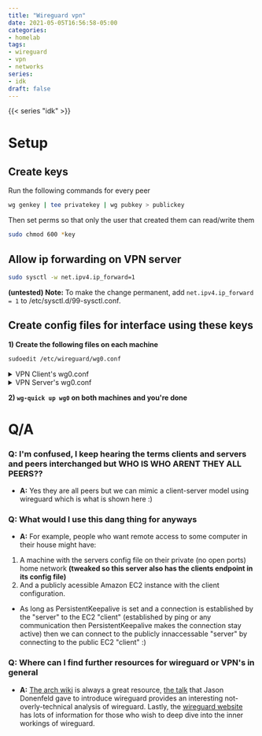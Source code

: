 ```yaml
---
title: "Wireguard vpn"
date: 2021-05-05T16:56:58-05:00
categories:
- homelab
tags:
- wireguard
- vpn
- networks
series:
- idk
draft: false
---
```

{{< series "idk" >}}

# Setup

## Create keys
Run the following commands for every peer
```bash
wg genkey | tee privatekey | wg pubkey > publickey
```
Then set perms so that only the user that created them can read/write them
```bash
sudo chmod 600 *key
```

## Allow ip forwarding on VPN server
```bash
sudo sysctl -w net.ipv4.ip_forward=1
```
**(untested) Note:** To make the change permanent, add `net.ipv4.ip_forward = 1` to /etc/sysctl.d/99-sysctl.conf.


## Create config files for interface using these keys

**1) Create the following files on each machine**
```bash
sudoedit /etc/wireguard/wg0.conf
```

<details>
  <summary>VPN Client's wg0.conf</summary>
<p>
  
```
[Interface]
# The IP address that this client will have on the WireGuard network.
# Note the /32 means this client can only have one address within the tunnel
# Whereas the server has a /24 since it can use any 
Address = 10.101.0.2/32

# The private key you generated for the client previously.
PrivateKey = :)


[Peer]
# VPN Server's public key.
PublicKey = public !

# The WireGuard server to connect to.
# Note: this address must be reachable on the client's network
Endpoint = 192.168.0.20:51821

# The subnets this WireGuard VPN is in control of.
# Implication ==> this client's (client who has this file) ping's to these subnets will go through this peer's endpoint instead of another gateway
# Implication ==> This client   (meaning ^) can access these subnet's if this wireguard vpn server can access them !
AllowedIPs = 10.101.0.0/24, 10.0.50.0/24

# Ensures that your home router does not kill the tunnel, by sending a ping
# every 25 seconds.
PersistentKeepalive = 25
```

</p>
</details>

<details>
  <summary>VPN Server's wg0.conf </summary>
<p>
  
```
[Interface]
# Configuration for the server
# Set the IP subnet that will be used for the WireGuard network.
Address = 10.101.0.1/24

# The port that will be used to listen to connections. 51820 is the default.
ListenPort = 51821

# The output of `wg genkey` for the server.
PrivateKey = :)


# FROM: https://wiki.archlinux.org/index.php/WireGuard#Server
# Apperently (from ^^) if the server is behind a router and receives traffic via NAT, these iptables rules are not needed
PostUp = iptables -A FORWARD -i %i -j ACCEPT; iptables -A FORWARD -o %i -j ACCEPT; iptables -t nat -A POSTROUTING -o CHANGE_ME:eth0.50 -j MASQUERADE
PostDown = iptables -D FORWARD -i %i -j ACCEPT; iptables -D FORWARD -o %i -j ACCEPT; iptable s -t nat -D POSTROUTING -o CHANGE_ME:eth0.50 -j MASQUERADE



[Peer]

# Connecting client's public key
PublicKey = public !

# The IP address that this peer has WITHIN the tunnel
AllowedIPs = 10.101.0.2/32

# Ensures that your home router does not kill the tunnel, by sending a ping every 25 seconds.
PersistentKeepalive = 25
```

</p>
</details>

**2) `wg-quick up wg0` on both machines and you're done**

# Q/A
[//]: # ( **Q: I'm confused, I keep hearing the terms clients and servers and peers interchanged but WHO IS WHO ARENT THEY ALL PEERS??** )
### Q: I'm confused, I keep hearing the terms clients and servers and peers interchanged but WHO IS WHO ARENT THEY ALL PEERS??
- **A:** Yes they are all peers but we can mimic a client-server model using wireguard which is what is shown here :)

### Q: What would I use this dang thing for anyways
- **A:** For example, people who want remote access to some computer in their house might have:
1) A machine with the servers config file on their private (no open ports) home network **(tweaked so this server also has the clients endpoint in its config file)**
2) And a publicly acessible Amazon EC2 instance with the client configuration.
- As long as PersistentKeepalive is set and a connection is established by the "server" to the EC2 "client" (established by ping or any communication then PersistentKeepalive makes the connection stay active) then we can connect to the publicly innaccessable "server" by connecting to the public EC2 "client" :)

### Q: Where can I find further resources for wireguard or VPN's in general
- **A:** [The arch wiki](https://wiki.archlinux.org/title/WireGuard#Specific_use-case:_VPN_server) is always a great resource, [the talk](https://www.youtube.com/watch?v=88GyLoZbDNw&t=523s) that Jason Donenfeld gave to introduce wireguard provides an interesting not-overly-technical analysis of wireguard. Lastly, the [wireguard website](https://www.wireguard.com/#conceptual-overview) has lots of information for those who wish to deep dive into the inner workings of wireguard.
